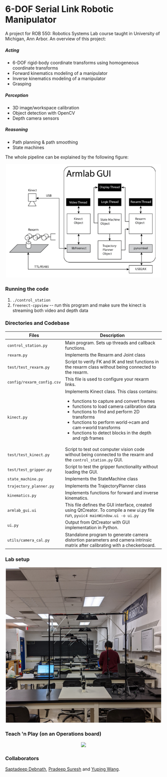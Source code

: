 # 6-DOF Serial Link Robotic Manipulator

A project for ROB 550: Robotics Systems Lab course taught in University of Michigan, Ann Arbor. An overview of this project:
##### Acting
- 6-DOF rigid-body coordinate transforms using homogeneous coordinate transforms
- Forward kinematics modeling of a manipulator
- Inverse kinematics modeling of a manipulator
- Grasping

##### Perception 
- 3D image/workspace calibration
- Object detection with OpenCV
- Depth camera sensors

##### Reasoning
- Path planning & path smoothing
- State machines

The whole pipeline can be explained by the following figure: 
<div style="text-align:center"><img src="pipeline.png" width="500"></div>

### Running the code

1. `./control_station`
1. `freenect-cppview` -- run this program and make sure the kinect is streaming both video and depth data

### Directories and Codebase 

| Files                 | Description   |
| -------------         | -------------  |
| `control_station.py`    | Main program.  Sets up threads and callback functions.  |
| `rexarm.py`             | Implements the Rexarm and Joint class |
| `test/test_rexarm.py`   | Script to verify FK and IK and test functions in the rexarm class without being connected to the rexarm.|
| `config/rexarm_config.csv` | This file is used to configure your rexarm links. |
| `kinect.py` | Implements Kinect class. This class contains:<ul><li>functions to capture and convert frames</li><li>functions to load camera calibration data </li><li>functions to find and  perform 2D transforms </li><li>functions to perform world->cam and cam->world transforms </li><li>functions to detect blocks in the depth and rgb frames </li></ul>|
| `test/test_kinect.py` | Script to test out computer vision code without being connected to the rexarm and the `control_station.py` GUI.|
| `test/test_gripper.py` | Script to test the gripper functionality without loading the GUI.|
| `state_machine.py` | Implements the StateMachine class|
| `trajectory_planner.py`| Implements the TrajectoryPlanner class|
| `kinematics.py`| Implements functions for forward and inverse kinematics.|
| `armlab_gui.ui`| This file defines the GUI interface, created using QtCreator. To compile a new u<span>i.p</span>y file run, `pyuic4 mainWindow.ui -o ui.py`|
| `ui.py`| Output from QtCreator with GUI implementation in Python. |
| `utils/camera_cal.py`| Standalone program to generate camera distortion parameters and camera intrinsic matrix after calibrating with a checkerboard.|

### Lab setup

<div style="text-align:center"><img src="lab_setup.jpg" width="500"></div>

### Teach 'n Play (on an Operations board)

<div style="text-align:center"><img src="teachnplay.gif" width="500"></div>

### Collaborators
[Saptadeep Debnath](https://www.linkedin.com/in/saptadeep-deb/), [Pradeep Suresh](https://www.linkedin.com/in/prad33p/) and [Yuping Wang](ypw@umich.edu).

